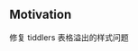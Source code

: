<!-- plugin template readme -->

## Motivation

<!-- your plugin motivation, or why you write this plugin -->

修复 tiddlers 表格溢出的样式问题
